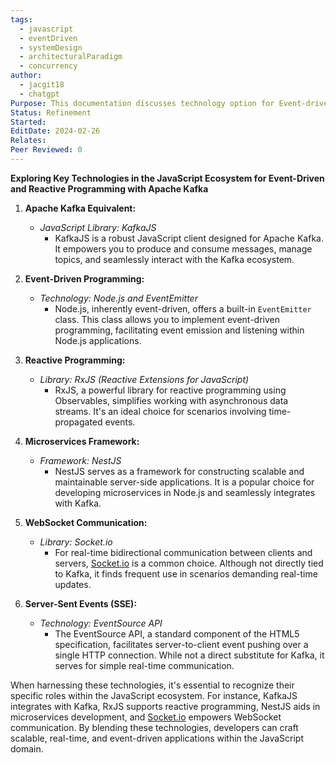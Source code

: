 ```yaml
---
tags:
  - javascript
  - eventDriven
  - systemDesign
  - architecturalParadigm
  - concurrency
author:
  - jacgit18
  - chatgpt
Purpose: This documentation discusses technology option for Event-driven & Reactive programming.
Status: Refinement
Started: 
EditDate: 2024-02-26
Relates: 
Peer Reviewed: 0
---
```

**Exploring Key Technologies in the JavaScript Ecosystem for Event-Driven and Reactive Programming with Apache Kafka**

1. **Apache Kafka Equivalent:**
   - *JavaScript Library: KafkaJS*
     - KafkaJS is a robust JavaScript client designed for Apache Kafka. It empowers you to produce and consume messages, manage topics, and seamlessly interact with the Kafka ecosystem.

2. **Event-Driven Programming:**
   - *Technology: Node.js and EventEmitter*
     - Node.js, inherently event-driven, offers a built-in `EventEmitter` class. This class allows you to implement event-driven programming, facilitating event emission and listening within Node.js applications.

3. **Reactive Programming:**
   - *Library: RxJS (Reactive Extensions for JavaScript)*
     - RxJS, a powerful library for reactive programming using Observables, simplifies working with asynchronous data streams. It's an ideal choice for scenarios involving time-propagated events.

4. **Microservices Framework:**
   - *Framework: NestJS*
     - NestJS serves as a framework for constructing scalable and maintainable server-side applications. It is a popular choice for developing microservices in Node.js and seamlessly integrates with Kafka.

5. **WebSocket Communication:**
   - *Library: Socket.io*
     - For real-time bidirectional communication between clients and servers, [Socket.io](http://socket.io/) is a common choice. Although not directly tied to Kafka, it finds frequent use in scenarios demanding real-time updates.

6. **Server-Sent Events (SSE):**
   - *Technology: EventSource API*
     - The EventSource API, a standard component of the HTML5 specification, facilitates server-to-client event pushing over a single HTTP connection. While not a direct substitute for Kafka, it serves for simple real-time communication.

When harnessing these technologies, it's essential to recognize their specific roles within the JavaScript ecosystem. For instance, KafkaJS integrates with Kafka, RxJS supports reactive programming, NestJS aids in microservices development, and [Socket.io](http://socket.io/) empowers WebSocket communication. By blending these technologies, developers can craft scalable, real-time, and event-driven applications within the JavaScript domain.
